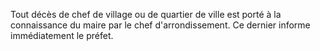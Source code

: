 Tout décès de chef de village ou de quartier de ville est porté à la connaissance du maire par le chef d'arrondissement. Ce dernier informe immédiatement le préfet.